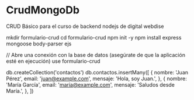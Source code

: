 # CrudMongoDb
CRUD Básico para el curso de backend nodejs de digital webdise

mkdir formulario-crud
cd formulario-crud
npm init -y
npm install express mongoose body-parser ejs


// Abre una conexión con la base de datos (asegúrate de que la aplicación esté en ejecución)
use formulario-crud

db.createCollection('contactos')
db.contactos.insertMany([
  {
    nombre: 'Juan Pérez',
    email: 'juan@example.com',
    mensaje: 'Hola, soy Juan.',
  },
  {
    nombre: 'María García',
    email: 'maria@example.com',
    mensaje: 'Saludos desde María.',
  },
])

